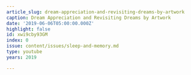 ```yaml
---
article_slug: dream-appreciation-and-revisiting-dreams-by-artwork
caption: Dream Appreciation and Revisiting Dreams by Artwork
date: '2019-06-06T05:00:00.000Z'
highlight: false
id: xwi9cby93GM
index: 0
issue: content/issues/sleep-and-memory.md
type: youtube
years: 2019

---
```


